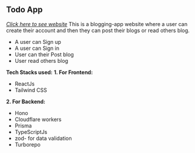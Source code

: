 ## Todo App
*[Click here to see website](https://blogging-app-frontend-7qegeoh34-vishals-projects-588223c4.vercel.app/signup)*
This is a blogging-app website where a user can create their account and then they can post their blogs or read others blog.
 
 - A user can Sign up
 - A user can Sign in
 - User can their Post blog
 - User read others blog

**Tech Stacks used:**
**1. For Frontend:**

 - ReactJs
 - Tailwind CSS
 
 
**2. For Backend:** 

 - Hono
 - Cloudflare workers
 - Prisma
 - TypeScriptJs
 - zod- for data validation
 - Turborepo
